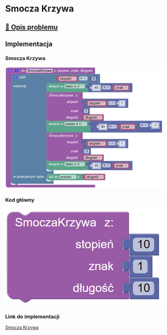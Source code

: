 # Smocza Krzywa

## [:link: Opis problemu](../../../../algorithms/fractals/dragon-curve.md)

## Implementacja

### Smocza Krzywa

![Funkcja rysująca smoczą krzywą](<../../../../assets/image (22).png>)

### Kod główny

![Wywołanie funkcji rysującej smoczą krzywą](<../../../../assets/image (23).png>)

### Link do implementacji

[Smocza Krzywa](https://blockly.games/turtle?lang=pl&level=10#g85zo4)
